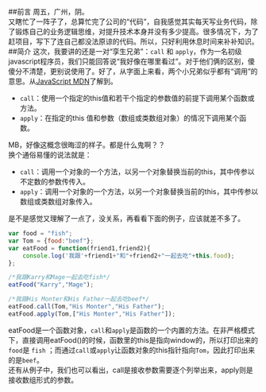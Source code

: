 ##前言
周五，广州，阴。   
又瞎忙了一阵子了，总算忙完了公司的“代码”，自我感觉其实每天写业务代码，除了锻炼自己的业务逻辑思维，对提升技术本身并没有多少提高。很多情况下，为了赶项目，写下了连自己都没法原谅的代码。所以，只好利用休息时间来补补知识。
##简介
这次，我要讲的还是一对“孪生兄弟”：`call` 和 `apply`，作为一名初级javascript程序员，我们只能回答说“我好像在哪里看过”。对于他们俩的区别，傻傻分不清楚，更别说使用了。好了，从字面上来看，两个小兄弟似乎都有“调用”的意思。从[JavaScript MDN](https://developer.mozilla.org/en-US/docs/Web/JavaScript/Reference)了解到。

* `call`：使用一个指定的this值和若干个指定的参数值的前提下调用某个函数或方法。
* `apply`：在指定的this 值和参数（数组或类数组对象）的情况下调用某个函数。   

MB，好像这概念很晦涩的样子。都是什么鬼啊？？  
换个通俗易懂的说法就是：

* `call`：调用一个对象的一个方法，以另一个对象替换当前的this，其中传参以不定数的参数传传入。
* `apply`：调用一个对象的一个方法，以另一个对象替换当前的this，其中传参以数组或类数组对象传入。   


是不是感觉又理解了一点了，没关系，再看看下面的例子，应该就差不多了。

```javascript
var food = "fish";
var Tom = {food:"beef"};
var eatFood = function(friend1,friend2){
	console.log('我跟'+friend1+"和"+friend2+"一起去吃"+this.food);
};

/*我跟Karry和Mage一起去吃fish*/
eatFood("Karry","Mage"); 

/*我跟His Monter和His Father一起去吃beef*/
eatFood.call(Tom,"His Monter","His Father"); 
eatFood.apply(Tom,["His Monter","His Father"]);
```

eatFood是一个函数对象，`call`和`apply`是函数的一个内置的方法。在非严格模式下，直接调用eatFood()的时候，函数里的this是指向window的，所以打印出来的`food`是 `fish` ；而通过`call`或`apply`让函数对象的this指针指向`Tom`，因此打印出来的是`beef`。  
还有从例子中，我们也可以看出，call是接收参数需要逐个列举出来，apply则是接收数组形式的参数。
